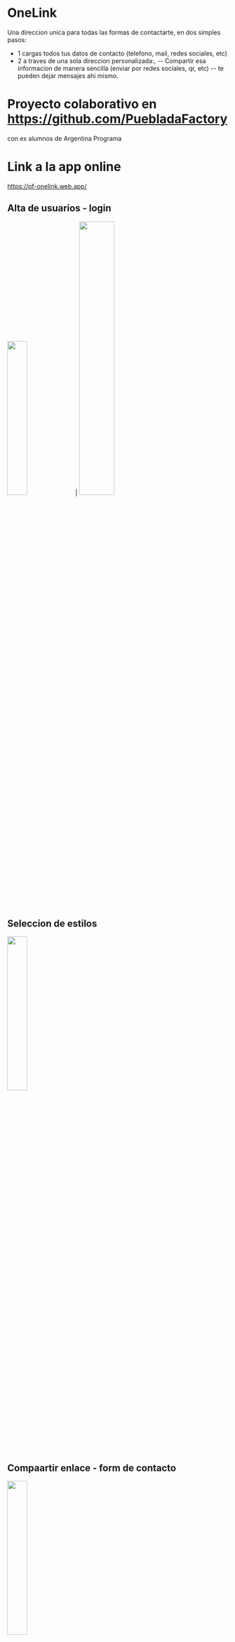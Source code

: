 
# OneLink

 Una direccion unica para todas las formas de contactarte, en dos simples pasos:
- 1 cargas todos tus datos de contacto (telefono, mail, redes sociales, etc)
- 2 a traves de una sola direccion personalizada:, 
          -- Compartir esa informacion de manera sencilla (enviar por redes sociales, qr, etc) 
          -- te pueden dejar mensajes ahi mismo.

# Proyecto colaborativo en https://github.com/PuebladaFactory 
con ex alumnos de Argentina Programa

# Link a la app online
https://pf-onelink.web.app/

## Alta de usuarios - login

<img src="https://i.ibb.co/x69PgHF/image.png" width=30% height=30%>  |  <img src="https://i.ibb.co/c2HtLxb/image.png" width=40% height=40%>

## Seleccion de estilos

<img src="https://i.ibb.co/r7r5BZT/image.png" width=30% height=30%>

## Compaartir enlace - form de contacto

<img src="https://i.ibb.co/J3jNskN/image.png" width=30% height=30%>


# Datos del proyecto

App para compartir en un solo link todos los contactos de una empresa, persona o negocio

Registro de usuarios con Auth, 
Admin de la app
autenticacion : Auth
CRUD con Rest APi: java - Springboot
Base de datos : My Sql
Cada usuario puede generar su propia url

## link al frontend
https://github.com/crlsh/ONELINK-front
## link a la api
https://github.com/crlsh/onelink-back
## link a la Base de datos
https://github.com/crlsh/onelink-base




